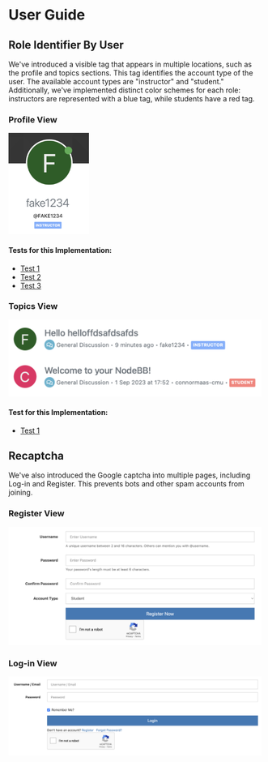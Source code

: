 # User Guide

## Role Identifier By User

We've introduced a visible tag that appears in multiple locations, such as the profile and topics sections. This tag identifies the account type of the user. The available account types are "instructor" and "student." Additionally, we've implemented distinct color schemes for each role: instructors are represented with a blue tag, while students have a red tag.

### Profile View

<img src="userGuideFiles/roleProfileView.png" alt="Profile View Role Identifier" height="200"/>

#### Tests for this Implementation:
- [Test 1](https://github.com/CMU-313/fall23-nodebb-pittbegels/blob/3cef121efef15ec2617905e6287b2a358d3d7ee8/test/controllers.js#L1361)
- [Test 2](https://github.com/CMU-313/fall23-nodebb-pittbegels/blob/3cef121efef15ec2617905e6287b2a358d3d7ee8/test/controllers.js#L1376)
- [Test 3](https://github.com/CMU-313/fall23-nodebb-pittbegels/blob/3cef121efef15ec2617905e6287b2a358d3d7ee8/test/controllers.js#L1391)

### Topics View

<img src="userGuideFiles/roleTopicsView.png" alt="Topics View Role Identifier" width="500"/>

#### Test for this Implementation:
- [Test 1](https://github.com/CMU-313/fall23-nodebb-pittbegels/blob/3cef121efef15ec2617905e6287b2a358d3d7ee8/test/topics.js#L589C11-L589C11)

## Recaptcha

We've also introduced the Google captcha into multiple pages, including Log-in and Register. This prevents bots and other spam accounts from joining.

### Register View

<img src="userGuideFiles/RegisterCaptcha.png" width="500">

### Log-in View

<img src="userGuideFiles/LogInCaptcha.png" width="500">
